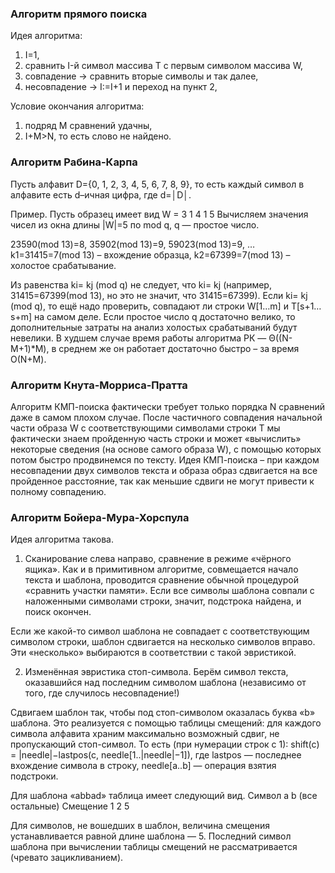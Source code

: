 <h3>Алгоритм прямого поиска  </h3>
Идея алгоритма:

1. I=1,
2. сравнить I-й символ массива T с первым символом массива W,
3. совпадение → сравнить вторые символы и так далее,
4. несовпадение → I:=I+1 и переход на пункт 2,

Условие окончания алгоритма:

1. подряд М сравнений удачны,
2. I+M>N, то есть слово не найдено.

<h3>Алгоритм Рабина-Карпа  </h3>
Пусть алфавит D={0, 1, 2, 3, 4, 5, 6, 7, 8, 9}, то есть каждый символ в алфавите есть d–ичная цифра, где d=│D│.

Пример. Пусть образец имеет вид W = 3 1 4 1 5
Вычисляем значения чисел из окна длины |W|=5 по mod q, q — простое число.


23590(mod 13)=8, 35902(mod 13)=9, 59023(mod 13)=9, …
k1=31415=7(mod 13) – вхождение образца,
k2=67399=7(mod 13) – холостое срабатывание.

Из равенства ki= kj (mod q) не следует, что ki= kj (например, 31415=67399(mod 13), но это не значит, что 31415=67399). Если ki= kj (mod q), то ещё надо проверить, совпадают ли строки W[1…m] и T[s+1…s+m] на самом деле.
Если простое число q достаточно велико, то дополнительные затраты на анализ холостых срабатываний будут невелики.
В худшем случае время работы алгоритма РК — Θ((N-M+1)*M), в среднем же он работает достаточно быстро – за время О(N+M).

<h3>Алгоритм Кнута-Морриса-Пратта  </h3>
Алгоритм КМП-поиска фактически требует только порядка N сравнений даже в самом плохом случае.
После частичного
совпадения начальной части образа W с соответствующими символами строки Т мы фактически знаем пройденную часть строки и
может «вычислить» некоторые сведения (на основе самого образа W), с помощью которых потом быстро продвинемся по тексту.
Идея КМП-поиска – при каждом несовпадении двух символов текста и образа образ сдвигается на все пройденное расстояние,
так как меньшие сдвиги не могут привести к полному совпадению.

   <h3>Алгоритм Бойера-Мура-Хорспула </h3>
   
 Идея алгоритма такова.

1. Сканирование слева направо, сравнение в режиме «чёрного ящика». Как и в примитивном алгоритме, совмещается начало текста и шаблона, проводится сравнение обычной процедурой «сравнить участки памяти».
Если все символы шаблона совпали с наложенными символами строки, значит, подстрока найдена, и поиск окончен.

Если же какой-то символ шаблона не совпадает с соответствующим символом строки, шаблон сдвигается на несколько символов вправо. Эти «несколько» выбираются в соответствии с такой эвристикой.

2. Изменённая эвристика стоп-символа. Берём символ текста, оказавшийся над последним символом шаблона (независимо от того, где случилось несовпадение!)

Сдвигаем шаблон так, чтобы под стоп-символом оказалась буква «b» шаблона. Это реализуется с помощью таблицы смещений: для каждого символа алфавита храним максимально возможный сдвиг, не пропускающий стоп-символ. То есть (при нумерации строк с 1): shift(c) = |needle|−lastpos(c, needle[1..|needle|−1]), где lastpos — последнее вхождение символа в строку, needle[a..b] — операция взятия подстроки.

Для шаблона «abbad» таблица имеет следующий вид.
Символ 	    a 	b 	(все остальные)
Смещение 	1 	2 	5

Для символов, не вошедших в шаблон, величина смещения устанавливается равной длине шаблона — 5. Последний символ шаблона при вычислении таблицы смещений не рассматривается (чревато зацикливанием).

